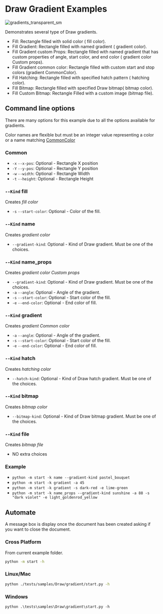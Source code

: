 # Draw Gradient Examples

![gradients_transparent_sm](https://user-images.githubusercontent.com/4193389/199873235-517287a4-7514-4108-a6a3-2bb6d768e3ca.png)


Demonstrates several type of Draw gradients.

- Fill: Rectangle filled with solid color ( fill color).
- Fill Gradient: Rectangle filled with named gradient ( gradient color).
- Fill Gradient custom Props:  Rectangle filled with named gradient that has custom properties of angle, start color, and end color ( gradient color Custom props).
- Fill Gradient common color: Rectangle filled with custom start and stop colors (gradient CommonColor).
- Fill Hatching: Rectangle filled with specified hatch pattern ( hatching color).
- Fill Bitmap: Rectangle filled with specified Draw bitmap( bitmap color).
- Fill Custom Bitmap: Rectangle Filled with a custom image (bitmap file).

## Command line options

There are many options for this example due to all the options available for gradients.

Color names are flexible but must be an integer value representing a color or a name matching [CommonColor]

### Common

- `-x` `--x-pos`: Optional - Rectangle X position
- `-Y` `--y-pos`: Optional - Rectangle Y position
- `-w` `--width`: Optional - Rectangle Width
- `-t` `--height`: Optional - Rectangle Height

### `--Kind` fill

Creates *fill color*

- `-s` `--start-color`: Optional - Color of the fill.

### `--Kind` name

Creates *gradient color*

- `--gradient-kind`: Optional - Kind of Draw gradient. Must be one of the choices.

### `--Kind` name_props

Creates *gradient color Custom props*

- `--gradient-kind`: Optional - Kind of Draw gradient. Must be one of the choices.
- `-a` `--angle`: Optional - Angle of the gradient.
- `-s` `--start-color`: Optional - Start color of the fill.
- `-e` `--end-color`: Optional - End color of fill.

### `--Kind` gradient

Creates *gradient Common color*

- `-a` `--angle`: Optional - Angle of the gradient.
- `-s` `--start-color`: Optional - Start color of the fill.
- `-e` `--end-color`: Optional - End color of fill.


### `--Kind` hatch

Creates *hatching color*

- `--hatch-kind`: Optional - Kind of Draw hatch gradient. Must be one of the choices.

### `--Kind` bitmap

Creates *bitmap color*

- `--bitmap-kind`: Optional - Kind of Draw bitmap gradient. Must be one of the choices.

### `--Kind` file

Creates *bitmap file*

- NO extra choices

### Example

- `python -m start -k name --gradient-kind pastel_bouquet`
- `python -m start -k gradient -a 45`
- `python -m start -k gradient -s dark-red -e lime-green`
- `python -m start -k name_props --gradient-kind sunshine -a 88 -s "dark violet" -e light_goldenrod_yellow`

[CommonColor]: https://python-ooo-dev-tools.readthedocs.io/en/latest/src/utils/color.html#ooodev.utils.color.CommonColor

## Automate

A message box is display once the document has been created asking if you want to close the document.

### Cross Platform

From current example folder.

```sh
python -m start -h
```

### Linux/Mac

```sh
python ./tests/samples/Draw/gradient/start.py -h
```

### Windows

```ps
python .\tests\samples\Draw\gradient\start.py -h
```

